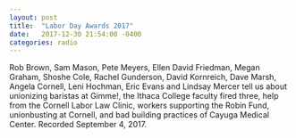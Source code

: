 ```yaml
---
layout: post
title:  "Labor Day Awards 2017"
date:   2017-12-30 21:54:00 -0400
categories: radio
---
```


Rob Brown, Sam Mason, Pete Meyers, Ellen David Friedman, Megan Graham, Shoshe Cole, Rachel Gunderson, David Kornreich, Dave Marsh, Angela Cornell, Leni Hochman, Eric Evans and Lindsay Mercer tell us about unionizing baristas at Gimme!, the Ithaca College faculty fired three, help from the Cornell Labor Law Clinic, workers supporting the Robin Fund, unionbusting at Cornell, and bad building practices of Cayuga Medical Center. Recorded September 4, 2017. 
